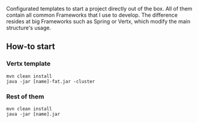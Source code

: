 Configurated templates to start a project directly out of the box. All of them contain all common Frameworks that I use to develop. The difference resides at big Frameworks such as Spring or Vertx, which modify the main structure's usage.

## How-to start
### Vertx template
```  
mvn clean install  
java -jar [name]-fat.jar -cluster
```  

### Rest of them
```  
mvn clean install
java -jar [name].jar  
```
